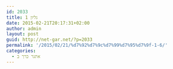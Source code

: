 ```yaml
---
id: 2033
title: גליון 1
date: 2015-02-21T20:17:31+02:00
author: admin
layout: post
guid: http://net-gar.net/?p=2033
permalink: '/2015/02/21/%d7%92%d7%9c%d7%99%d7%95%d7%9f-1-6/'
categories:
  - אתגר כרך ב
---
```

